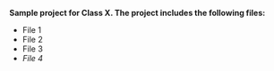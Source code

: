 **Sample project for Class X. The project includes the following files:**
* File 1
* File 2
* File 3
* *File 4*
